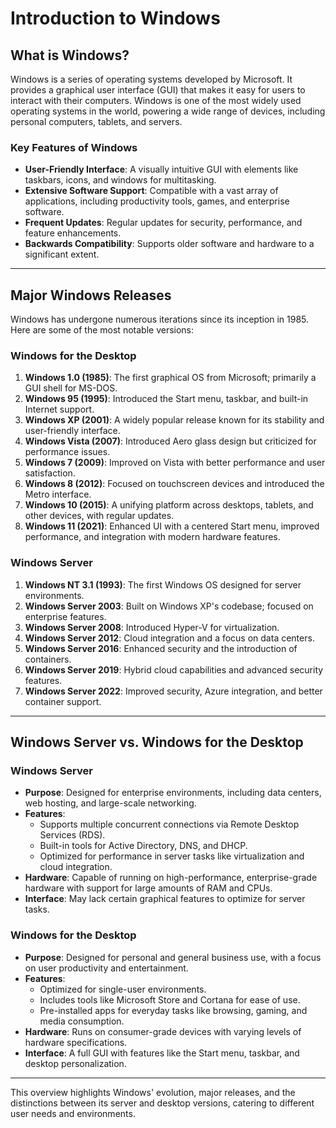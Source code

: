 # **Introduction to Windows**

## **What is Windows?**
Windows is a series of operating systems developed by Microsoft. It provides a graphical user interface (GUI) that makes it easy for users to interact with their computers. Windows is one of the most widely used operating systems in the world, powering a wide range of devices, including personal computers, tablets, and servers.

### **Key Features of Windows**
- **User-Friendly Interface**: A visually intuitive GUI with elements like taskbars, icons, and windows for multitasking.
- **Extensive Software Support**: Compatible with a vast array of applications, including productivity tools, games, and enterprise software.
- **Frequent Updates**: Regular updates for security, performance, and feature enhancements.
- **Backwards Compatibility**: Supports older software and hardware to a significant extent.

---

## **Major Windows Releases**
Windows has undergone numerous iterations since its inception in 1985. Here are some of the most notable versions:

### **Windows for the Desktop**
1. **Windows 1.0 (1985)**: The first graphical OS from Microsoft; primarily a GUI shell for MS-DOS.
2. **Windows 95 (1995)**: Introduced the Start menu, taskbar, and built-in Internet support.
3. **Windows XP (2001)**: A widely popular release known for its stability and user-friendly interface.
4. **Windows Vista (2007)**: Introduced Aero glass design but criticized for performance issues.
5. **Windows 7 (2009)**: Improved on Vista with better performance and user satisfaction.
6. **Windows 8 (2012)**: Focused on touchscreen devices and introduced the Metro interface.
7. **Windows 10 (2015)**: A unifying platform across desktops, tablets, and other devices, with regular updates.
8. **Windows 11 (2021)**: Enhanced UI with a centered Start menu, improved performance, and integration with modern hardware features.

### **Windows Server**
1. **Windows NT 3.1 (1993)**: The first Windows OS designed for server environments.
2. **Windows Server 2003**: Built on Windows XP's codebase; focused on enterprise features.
3. **Windows Server 2008**: Introduced Hyper-V for virtualization.
4. **Windows Server 2012**: Cloud integration and a focus on data centers.
5. **Windows Server 2016**: Enhanced security and the introduction of containers.
6. **Windows Server 2019**: Hybrid cloud capabilities and advanced security features.
7. **Windows Server 2022**: Improved security, Azure integration, and better container support.

---

## **Windows Server vs. Windows for the Desktop**

### **Windows Server**
- **Purpose**: Designed for enterprise environments, including data centers, web hosting, and large-scale networking.
- **Features**:
  - Supports multiple concurrent connections via Remote Desktop Services (RDS).
  - Built-in tools for Active Directory, DNS, and DHCP.
  - Optimized for performance in server tasks like virtualization and cloud integration.
- **Hardware**: Capable of running on high-performance, enterprise-grade hardware with support for large amounts of RAM and CPUs.
- **Interface**: May lack certain graphical features to optimize for server tasks.

### **Windows for the Desktop**
- **Purpose**: Designed for personal and general business use, with a focus on user productivity and entertainment.
- **Features**:
  - Optimized for single-user environments.
  - Includes tools like Microsoft Store and Cortana for ease of use.
  - Pre-installed apps for everyday tasks like browsing, gaming, and media consumption.
- **Hardware**: Runs on consumer-grade devices with varying levels of hardware specifications.
- **Interface**: A full GUI with features like the Start menu, taskbar, and desktop personalization.

---

This overview highlights Windows' evolution, major releases, and the distinctions between its server and desktop versions, catering to different user needs and environments.
